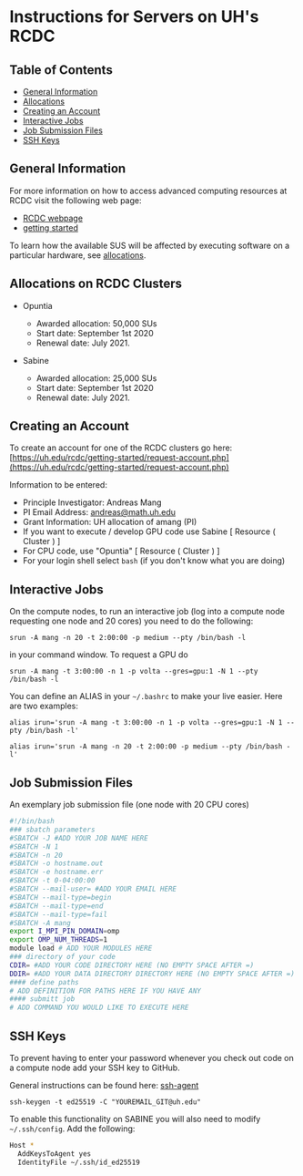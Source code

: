 # Instructions for Servers on UH's RCDC

## Table of Contents
* [General Information](#info)
* [Allocations](#alloc)
* [Creating an Account](#account)
* [Interactive Jobs](#inter)
* [Job Submission Files](#jobsub)
* [SSH Keys](#sshkeys)

## General Information<a name="info"></a> 

For more information on how to access advanced computing resources at RCDC visit the following web page:

* [RCDC webpage](https://uh.edu/rcdc)
* [getting started](https://uh.edu/rcdc/support-services/user-guide/getting-started-clusters)

To learn how the available SUS will be affected by executing software on a particular hardware, see [allocations](https://uh.edu/rcdc/support-services/user-guide/allocations).

## Allocations on RCDC Clusters<a name="alloc"></a> 

* Opuntia
	* Awarded allocation: 50,000 SUs
	* Start date: September 1st 2020
	* Renewal date: July 2021.

* Sabine
	* Awarded allocation: 25,000 SUs
	* Start date: September 1st 2020
	* Renewal date: July 2021.


## Creating an Account<a name="account"></a> 

To create an account for one of the RCDC clusters go here:
[https://uh.edu/rcdc/getting-started/request-account.php](https://uh.edu/rcdc/getting-started/request-account.php)

Information to be entered:

* Principle Investigator: Andreas Mang
* PI Email Address: andreas@math.uh.edu
* Grant Information: UH allocation of amang (PI)
* If you want to execute / develop GPU code use Sabine [ Resource ( Cluster ) ]
* For CPU code, use "Opuntia" [ Resource ( Cluster ) ]
* For your login shell select `bash` (if you don't know what you are doing)


## Interactive Jobs<a name="inter"></a>

On the compute nodes, to run an interactive job (log into a compute node requesting one node and 20 cores) you need to do the following:
```
srun -A mang -n 20 -t 2:00:00 -p medium --pty /bin/bash -l
```

in your command window. To request a GPU do
```
srun -A mang -t 3:00:00 -n 1 -p volta --gres=gpu:1 -N 1 --pty /bin/bash -l
```

You can define an ALIAS in your `~/.bashrc` to make your live easier. Here are two examples:
```
alias irun='srun -A mang -t 3:00:00 -n 1 -p volta --gres=gpu:1 -N 1 --pty /bin/bash -l'
```

```
alias irun='srun -A mang -n 20 -t 2:00:00 -p medium --pty /bin/bash -l'
```

## Job Submission Files<a name="jobsub"></a>

An exemplary job submission file (one node with 20 CPU cores)
```bash
#!/bin/bash
### sbatch parameters
#SBATCH -J #ADD YOUR JOB NAME HERE
#SBATCH -N 1
#SBATCH -n 20
#SBATCH -o hostname.out
#SBATCH -e hostname.err
#SBATCH -t 0-04:00:00
#SBATCH --mail-user= #ADD YOUR EMAIL HERE
#SBATCH --mail-type=begin
#SBATCH --mail-type=end
#SBATCH --mail-type=fail
#SBATCH -A mang
export I_MPI_PIN_DOMAIN=omp
export OMP_NUM_THREADS=1
module load # ADD YOUR MODULES HERE
### directory of your code
CDIR= #ADD YOUR CODE DIRECTORY HERE (NO EMPTY SPACE AFTER =)
DDIR= #ADD YOUR DATA DIRECTORY DIRECTORY HERE (NO EMPTY SPACE AFTER =)
#### define paths
# ADD DEFINITION FOR PATHS HERE IF YOU HAVE ANY
#### submitt job
# ADD COMMAND YOU WOULD LIKE TO EXECUTE HERE
```


## SSH Keys<a name="sshkeys"></a>

To prevent having to enter your password whenever you check out code on a compute node add your SSH key to GitHub.

General instructions can be found here: [ssh-agent](https://docs.github.com/en/github-ae@latest/github/authenticating-to-github/generating-a-new-ssh-key-and-adding-it-to-the-ssh-agent)

```
ssh-keygen -t ed25519 -C "YOUREMAIL_GIT@uh.edu"
```
To enable this functionality on SABINE you will also need to modify `~/.ssh/config`. Add the following:
```bash
Host *
  AddKeysToAgent yes
  IdentityFile ~/.ssh/id_ed25519
```
